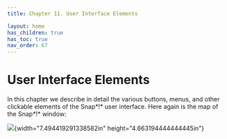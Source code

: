 ```yaml
---
title: Chapter 11. User Interface Elements

layout: home
has_children: true
has_toc: true
nav_order: 67
---
```


User Interface Elements
=================

In this chapter we describe in detail the various buttons, menus, and
other clickable elements of the Snap*!* user interface. Here again is
the map of the Snap*!* window:

![](image987.png){width="7.494419291338582in"
height="4.663194444444445in"}

